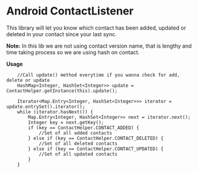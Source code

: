 # Android ContactListener

This library will let you know which contact has been added, updated or deleted in your contact since your last sync. 

**Note:** In this lib we are not using contact version name, that is lengthy and time taking process so we are using hash on contact. 


**Usage**

        //Call update() method everytime if you wanna check for add, delete or update
        HashMap<Integer, HashSet<Integer>> update = ContactHelper.getInstance(this).update();
        
        Iterator<Map.Entry<Integer, HashSet<Integer>>> iterator = update.entrySet().iterator();
        while (iterator.hasNext()) {
            Map.Entry<Integer, HashSet<Integer>> next = iterator.next();
            Integer key = next.getKey();
            if (key == ContactHelper.CONTACT_ADDED) {
                //Set of all added contacts
            } else if (key == ContactHelper.CONTACT_DELETED) {
                //Set of all deleted contacts
            } else if (key == ContactHelper.CONTACT_UPDATED) {
                //Set of all updated contacts
            }
        }